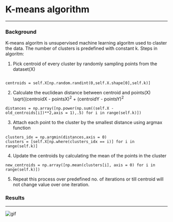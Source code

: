 # K-means algorithm
------------
### Background 
K-means algoritm is unsupervised machine learning algoritm used to claster the data. The number of clusters is predefined with constant k. Steps in algoritm: 
1) Pick centroid of every cluster by randomly sampling points from the dataset(X)

```

centroids = self.X[np.random.randint(0,self.X.shape[0],self.k)]

```

2) Calculate the euclidean distance between centroid and points(X) \sqrt{(centroidX - pointsX)<sup>2</sup> + (centroidY - pointsY)<sup>2
```
distances = np.array([np.power(np.sum((self.X - old_centroids[i])**2,axis = 1),.5) for i in range(self.k)])
```
3) Attach each point to the cluster by the smallest distance using argmax function
```
clusters_idx = np.argmin(distances,axis = 0)
clusters = [self.X[np.where(clusters_idx == i)] for i in range(self.k)]
```
4) Update the centroids by calculating the mean of the points in the cluster
```
new_centroids = np.array([np.mean(clusters[i], axis = 0) for i in range(self.k)])
```
5) Repeat this process over predefined no. of iterations or till centroid will not change value over one iteration.

### Results
------
![gif](https://github.com/maciejbalawejder/MLalgorithms-collection/blob/main/K-means/mygif.gif)
